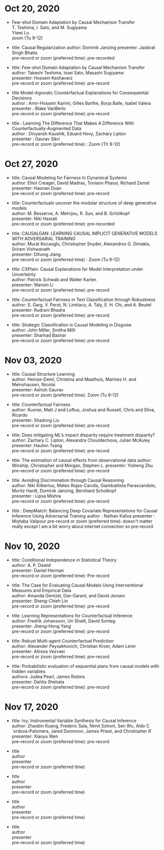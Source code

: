# 	Oct 20, 2020	
 *  Few-shot Domain Adaptation by Causal Mechanism Transfer   
    T. Teshima, I. Sato, and M. Sugiyama    
    Yiwei Lu   
    zoom (Tu 9-12)   
    
 *   title: Causal Regularization
    author: Dominik Janzing
    presenter: Jaskirat Singh Bhatia   
    pre-record or zoom (preferred time): pre-recorded
    
 *   title: Few-shot Domain Adaptation by Causal Mechanism Transfer   
    author: Takeshi Teshima, Issei Sato, Masashi Sugiyama   
    presenter: Hossein Keshavarz   
    pre-record or zoom (preferred time): pre-record    
   
 *   title Model-Agnostic Counterfactual Explanations for Consequential Decisions  
    author : Amir-Hossein Karimi, Gilles Barthe, Borja Balle, Isabel Valera
    presenter : Blake VanBerlo   
    pre-record or zoom (preferred time): pre-record   
    
 *   title : Learning The Difference That Makes A Difference With Counterfactually-Augmented Data  
    author : Divyansh Kaushik, Eduard Hovy, Zachary Lipton     
    presenter : Gaurav Sikri     
    pre-record or zoom (preferred time) : Zoom (Th 9-12)      
    
#	Oct 27, 2020				
 *  title: Causal Modeling for Fairness In Dynamical Systems   
    author: Elliot Creager, David Madras, Toniann Pitassi, Richard Zemel    
    presenter: Haonan Duan   
    pre-record or zoom (preferred time): pre-record    
   
 *   title: Counterfactuals uncover the modular structure of deep generative models    
    author: M. Besserve, A. Mehrjou, R. Sun, and B. Schölkopf          
    presenter: Niki Hasrati       
    pre-record or zoom (preferred time): pre-recorded           
    
 *   title:  CAUSALGAN: LEARNING CAUSAL IMPLICIT GENERATIVE MODELS WITH ADVERSARIAL TRAINING    
    author:  Murat Kocaoglu, Christopher Snyder, Alexandros G. Dimakis, Sriram Vishwanath      
    presenter: Dihong Jiang    
    pre-record or zoom (preferred time) : Zoom (Tu 9-12)    
    
 *   title: CXPlain: Causal Explanations for Model Interpretation under Uncertainty                   
    author: Patrick Schwab and Walter Karlen                  
    presenter: Wanxin Li                   
    pre-record or zoom (preferred time): pre-record       
    
 *   title: Counterfactual Fairness in Text Classification through Robustness       
    author: S. Garg, V. Perot, N. Limtiaco, A. Taly, E. H. Chi, and A. Beutel          
    presenter: Rudrani Bhadra        
    pre-record or zoom (preferred time): pre-record        

 *   title: Strategic Classification is Causal Modeling in Disguise          
    author: John Miller, Smitha Milli       
    presenter: Sharhad Bashar       
    pre-record or zoom (preferred time): pre-record          
    
#	Nov 03, 2020		
 *  title: Causal Structure Learning       
    author: Heinze-Deml, Christina and Maathuis, Marloes H. and Meinshausen, Nicolai            
    presenter: Ashish Gaurav        
    pre-record or zoom (preferred time): Zoom (Tu 9-12)            
    
 *   title: Counterfactual Fairness       
    author: Kusner, Matt J and Loftus, Joshua and Russell, Chris and Silva, Ricardo          
    presenter: Shadong Liu          
    pre-record or zoom (preferred time): pre-record          
    
 *   title: Does mitigating ML’s impact disparity require treatment disparity?        
    author: Zachary C. Lipton, Alexandra Chouldechova, Julian McAuley    
    presenter: Hauton Tsang        
    pre-record or zoom (preferred time): pre-record        
    
 *   title: The estimation of causal effects from observational data
    author: Winship, Christopher and Morgan, Stephen L.
    presenter: Yisheng Zhu
    pre-record or zoom (preferred time): pre-record   
    
 *   title: Avoiding Discrimination through Causal Reasoning        
    author: Niki Kilbertus, Mateo Rojas-Carulla, Giambattista Parascandolo, Moritz Hardt, Dominik Janzing, Bernhard Scholkopf        
    presenter : Lipsa Mishra           
    pre-record or zoom (preferred time): pre-record            
    
 *   title : DeepMatch: Balancing Deep Covariate Representations for Causal Inference Using Adversarial Training 
    author : Nathan Kallus 
    presenter : Mojtaba Valipour
    pre-record or zoom (preferred time): doesn't matter really except I am a bit worry about internet connection so pre-record     
    
#	Nov 10, 2020			
 *  title: Conditional Independence in Statistical Theory      
    author: A. P. Dawid     
    presenter: Daniel Herman          
    pre-record or zoom (preferred time): Pre-record        
    
 *   title: The Case for Evaluating Causal Models Using Interventional Measures and Empirical Data       
    author: Amanda Gentzel, Dan Garant, and David Jensen        
    presenter: Sheng-Chieh Lin        
    pre-record or zoom (preferred time): pre-record        
    
 *   title: Learning Representations for Counterfactual Inference     
    author: Fredrik Johansson, Uri Shalit, David Sontag        
    presenter: Jheng-Hong Yang        
    pre-record or zoom (preferred time): pre-record        
   
 *  title: Robust Multi-agent Counterfactual Prediction       
    author: Alexander Peysakhovich, Christian Kroer, Adam Lerer        
    presenter: Alireza Vezvaei        
    pre-record or zoom (preferred time): pre-record        
    
 *   title: Probabilistic evaluation of sequential plans from causal models with hidden variables        
    authors: Judea Pearl, James Robins        
    presenter: Dahlia Shehata          
    pre-record or zoom (preferred time): pre-record       
    
#	Nov 17, 2020
 *   title: Ivy: Instrumental Variable Synthesis for Causal Inference       
    author: Zhaobin Kuang, Frederic Sala, Nimit Sohoni, Sen Wu, Aldo C´ordova-Palomera, Jared Dunnmon, James Priest, and Christopher R´        
    presenter: Xiaoyu Wen   
    pre-record or zoom (preferred time): pre-record     
   
 *   title   
    author   
    presenter   
    pre-record or zoom (preferred time)    
    
 *   title   
    author   
    presenter   
    pre-record or zoom (preferred time)    
   
 *   title   
    author   
    presenter   
    pre-record or zoom (preferred time)    
    
 *   title   
    author   
    presenter      
    pre-record or zoom (preferred time)    
